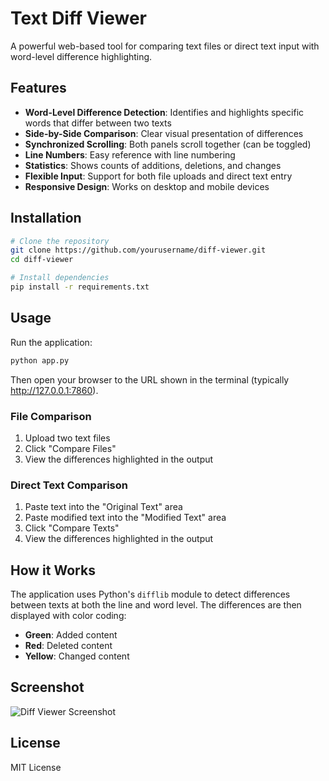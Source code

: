 # Text Diff Viewer

A powerful web-based tool for comparing text files or direct text input with word-level difference highlighting.

## Features

- **Word-Level Difference Detection**: Identifies and highlights specific words that differ between two texts
- **Side-by-Side Comparison**: Clear visual presentation of differences
- **Synchronized Scrolling**: Both panels scroll together (can be toggled)
- **Line Numbers**: Easy reference with line numbering
- **Statistics**: Shows counts of additions, deletions, and changes
- **Flexible Input**: Support for both file uploads and direct text entry
- **Responsive Design**: Works on desktop and mobile devices

## Installation

```bash
# Clone the repository
git clone https://github.com/yourusername/diff-viewer.git
cd diff-viewer

# Install dependencies
pip install -r requirements.txt
```

## Usage

Run the application:

```bash
python app.py
```

Then open your browser to the URL shown in the terminal (typically http://127.0.0.1:7860).

### File Comparison
1. Upload two text files
2. Click "Compare Files"
3. View the differences highlighted in the output

### Direct Text Comparison
1. Paste text into the "Original Text" area
2. Paste modified text into the "Modified Text" area
3. Click "Compare Texts"
4. View the differences highlighted in the output

## How it Works

The application uses Python's `difflib` module to detect differences between texts at both the line and word level. The differences are then displayed with color coding:

- **Green**: Added content
- **Red**: Deleted content
- **Yellow**: Changed content

## Screenshot

![Diff Viewer Screenshot](screenshot.png)

## License

MIT License